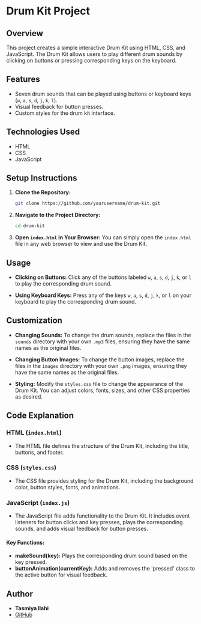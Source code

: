 # Drum Kit Project

## Overview

This project creates a simple interactive Drum Kit using HTML, CSS, and JavaScript. The Drum Kit allows users to play different drum sounds by clicking on buttons or pressing corresponding keys on the keyboard.

## Features

- Seven drum sounds that can be played using buttons or keyboard keys (`w`, `a`, `s`, `d`, `j`, `k`, `l`).
- Visual feedback for button presses.
- Custom styles for the drum kit interface.

## Technologies Used

- HTML
- CSS
- JavaScript

## Setup Instructions

1. **Clone the Repository:**
   ```bash
   git clone https://github.com/yourusername/drum-kit.git
   ```
2. **Navigate to the Project Directory:**
   ```bash
   cd drum-kit
   ```
3. **Open `index.html` in Your Browser:**
   You can simply open the `index.html` file in any web browser to view and use the Drum Kit.

## Usage

- **Clicking on Buttons:**
  Click any of the buttons labeled `w`, `a`, `s`, `d`, `j`, `k`, or `l` to play the corresponding drum sound.
  
- **Using Keyboard Keys:**
  Press any of the keys `w`, `a`, `s`, `d`, `j`, `k`, or `l` on your keyboard to play the corresponding drum sound.

## Customization

- **Changing Sounds:**
  To change the drum sounds, replace the files in the `sounds` directory with your own `.mp3` files, ensuring they have the same names as the original files.

- **Changing Button Images:**
  To change the button images, replace the files in the `images` directory with your own `.png` images, ensuring they have the same names as the original files.

- **Styling:**
  Modify the `styles.css` file to change the appearance of the Drum Kit. You can adjust colors, fonts, sizes, and other CSS properties as desired.

## Code Explanation

### HTML (`index.html`)

- The HTML file defines the structure of the Drum Kit, including the title, buttons, and footer.

### CSS (`styles.css`)

- The CSS file provides styling for the Drum Kit, including the background color, button styles, fonts, and animations.

### JavaScript (`index.js`)

- The JavaScript file adds functionality to the Drum Kit. It includes event listeners for button clicks and key presses, plays the corresponding sounds, and adds visual feedback for button presses.

#### Key Functions:

- **makeSound(key):** Plays the corresponding drum sound based on the key pressed.
- **buttonAnimation(currentKey):** Adds and removes the 'pressed' class to the active button for visual feedback.

## Author

- **Tasmiya Ilahi**
- [GitHub](https://github.com/Tasmii)
